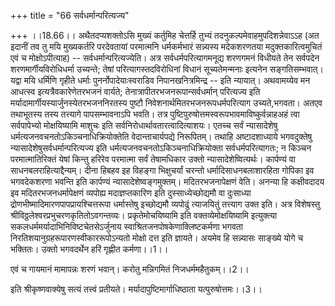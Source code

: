 +++
title = "66 सर्वधर्मान्परित्यज्य"

+++
।।18.66।। अथैतदप्यशक्तोऽसि मुख्यं कर्तुमिह चेत्तर्हि तुभ्यं
तदनुकल्पमेवाहमुपदिशन्नेवाऽऽह (अत इदानीं तव तु मयि मुख्यकर्तरि परदेवतायां
परमात्मनि धर्मकर्मभारं सन्न्यस्य मदेकशरणतया मदुक्तकारित्वमुचितं एवं च
मोक्षोऽपीत्याह) -- सर्वधर्मान्परित्यज्येति। अत्र सर्वधर्मपरित्यागमनूद्य
शरणगमनं विधीयते तेन सर्वपदेन शरणमार्गीयविरोधिधर्मा उच्यन्ते; तेषां
परित्यागस्तदविरोधिनां विधानं सूच्यतेमन्मनाः इत्यनेन सङ्गतिसम्भवात्।
यद्वा मयि धर्मिणि गृहीते धर्माः पुनर्नोपादेयाःस्वराडिव
निपानखनित्रमिन्द्र -- इति न्यायात्। अथवामय्येव मन आधत्स्व
इत्यत्रैवकारेणेतरभजनं वार्यते; तेनात्रापीतरभजनरूपान्सर्वधर्मान्
परित्यज्य इति मर्यादामार्गीयस्यार्जुनस्येतरभजननिरतस्य पुष्टौ
निवेशनार्थमितरभजनरूपधर्मपरित्याग उच्यते,भगवता। अतएव तथाभूतस्य तस्य
तत्त्यागे पापसम्भावनाऽपि भवति। तत्र
पुष्टिपुरुषोत्तमस्वरूपभावमाविष्कुर्वन्नाहअहं त्वा सर्वपापेभ्यो
मोक्षयिष्यामि माशुचः इति सर्वनिरोधार्थावतारत्वादित्याशयः। एतच्च सर्वं
न्यासादेशेषु धर्मत्यजनवचनतोऽकिञ्चनाधिक्रियोक्तेति वेदान्ताचार्यपद्ये
निरूपितम्। तथाहि अष्टादशाध्याये भगवदुक्तेषु
न्यासादेशेषुसर्वधर्मान्परित्यज्य इति धर्मत्यजनवचनतोऽकिञ्चनाधिक्रियोक्ता
सर्वधर्मपरित्यागतः; न किञ्चन परमात्मातिरिक्तं येषां किन्तु हरिरेव
परमात्मा सर्वं तेषामधिकार उक्तो न्यासादेशेष्वित्यर्थः। कार्पण्यं वा
साधनबलराहित्याद्दैन्यम्। दीना हिबहव इह विहङ्गा भिक्षुचर्यां चरन्तो
धर्मादिसाधनबलाशारहिता गोपिका इव भगवदेकशरणा भवन्ति इति कार्पण्यं
न्यासादेशेष्वङ्गमुक्तम्। मदितरभजनापेक्षणं वेति। अनन्या हि कक्षीवदादय इव
मदितरभजनधर्मापेक्षणं व्यपोह्य मदाज्ञप्तकारिण इति दुस्साध्येच्छोद्यमौ वा
दुःसाध्या द्रोणभीष्मादिमारणपापप्रायश्चित्तरूपा धर्मास्तेषु इच्छोद्यमौ
व्यपोढुं त्याजयितुं तत्त्याग उक्त इति। अत्र विशेषस्तु
श्रीविठ्ठलेश्वरप्रभुचरणकृतितोऽवगन्तव्यः। प्रकृतेमोचयिष्यामि इति
वक्तव्येमोक्षयिष्यामि इत्युक्त्या सकलधर्ममर्यादाभिनिविष्टचेतसेऽर्जुनाय
स्वाश्रितजनपोषकेणाक्लिष्टकर्मणा भगवता
निरतिशयानुग्रहरूपारणस्वीकाररूपोऽन्यतो मोक्षो दत्त इति ज्ञायते। अयमेव हि
सन्न्यासः साङ्ख्ये योगे च भक्तितः। उक्तो भगवदर्थेन हरिं गृह्णीत
कर्मणा।।1।।  
  
एवं च गायमानं मामापन्नः शरणं भवान्। करोतु मन्निगमितं
निजधर्ममहैतुकम्।।2।।  
  
इति श्रीकृष्णवाक्येषु सत्यं तत्त्वं प्रतीयते।
मर्यादापुष्टिमार्गाधिष्ठाता यत्पुरुषोत्तमः।।3।।
